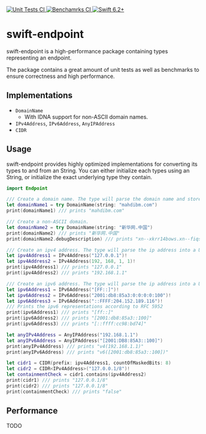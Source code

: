 <p>
    <a href="https://github.com/swift-dns/swift-endpoint/actions/workflows/unit-tests.yml">
        <img
            src="https://img.shields.io/github/actions/workflow/status/swift-dns/swift-endpoint/unit-tests.yml?event=push&style=plastic&logo=github&label=unit-tests&logoColor=%23ccc"
            alt="Unit Tests CI"
        >
    </a>
    <a href="https://github.com/swift-dns/swift-endpoint/actions/workflows/benchmarks.yml">
        <img
            src="https://img.shields.io/github/actions/workflow/status/swift-dns/swift-endpoint/benchmarks.yml?event=push&style=plastic&logo=github&label=benchmarks&logoColor=%23ccc"
            alt="Benchamrks CI"
        >
    </a>
    <a href="https://swift.org">
        <img
            src="https://design.vapor.codes/images/swift62up.svg"
            alt="Swift 6.2+"
        >
    </a>
</p>

# swift-endpoint

swift-endpoint is a high-performance package containing types representing an endpoint.

The package contains a great amount of unit tests as well as benchmarks to ensure correctness and high performance.

## Implementations

- `DomainName`
  - With IDNA support for non-ASCII domain names. 
- `IPv4Address`, `IPv6Address`, `AnyIPAddress`
- `CIDR`

## Usage

swift-endpoint provides highly optimized implementations for converting its types to and from an String.
You can either initialize each types using an String, or initialize the exact underlying type they contain.

```swift
import Endpoint

/// Create a domain name. The type will parse the domain name and store it in DNS wire-format internally.
let domainName1 = try DomainName(string: "mahdibm.com")
print(domainName1) /// prints "mahdibm.com"

/// Create a non-ASCII domain. 
let domainName2 = try DomainName(string: "新华网.中国")
print(domainName2) /// prints "新华网.中国"
print(domainName2.debugDescription) /// prints "xn--xkrr14bows.xn--fiqs8s"

/// Create an ipv4 address. The type will parse the ip address into a UInt32 internally.
let ipv4Address1 = IPv4Address("127.0.0.1")!
let ipv4Address2 = IPv4Address(192, 168, 1, 1)!
print(ipv4Address1) /// prints "127.0.0.1"
print(ipv4Address2) /// prints "192.168.1.1"

/// Create an ipv6 address. The type will parse the ip address into a UInt128 internally.
let ipv6Address1 = IPv6Address("[FF::]")!
let ipv6Address2 = IPv6Address("2001:db8:85a3:0:0:0:0:100")!
let ipv6Address3 = IPv6Address("::FFFF:204.152.189.116")!
/// Prints the ipv6 representations according to RFC 5952
print(ipv6Address1) /// prints "[ff::]"
print(ipv6Address2) /// prints "[2001:db8:85a3::100]"
print(ipv6Address3) /// prints "[::ffff:cc98:bd74]"

let anyIPv4Address = AnyIPAddress("192.168.1.1")
let anyIPv6Address = AnyIPAddress("[2001:DB8:85A3::100]")
print(anyIPv4Address) /// prints "v4(192.168.1.1)"
print(anyIPv6Address) /// prints "v6([2001:db8:85a3::100])"

let cidr1 = CIDR(prefix: ipv4Address1, countOfMaskedBits: 8)
let cidr2 = CIDR<IPv4Address>("127.0.0.1/8")!
let containmentCheck = cidr1.contains(ipv4Address2)
print(cidr1) /// prints "127.0.0.1/8"
print(cidr2) /// prints "127.0.0.1/8"
print(containmentCheck) /// prints "false"
```

## Performance

TODO

